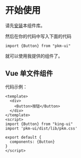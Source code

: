 # 开始使用
请先[安装](#/doc/install)本组件库。

然后在你的代码中写入下面的代码

```
import {Button} from "pkm-ui"
```

就可以使用我提供的组件了。

## Vue 单文件组件

代码示例：

```
<template>
  <div>
    <Button>按钮</Button>
  </div>
</template>
<script>
import {Button} from "king-ui"
import 'pkm-ui/dist/lib/pkm.css'

export default {
  components: {Button}
}
</script>
```